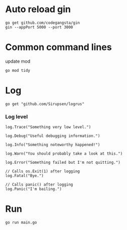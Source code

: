# Auto reload gin
```
go get github.com/codegangsta/gin
gin --appPort 5000 --port 3000
```

# Common command lines
update mod
```
go mod tidy
```

# Log 
```
go get "github.com/Sirupsen/logrus"
```
### Log level
```
log.Trace("Something very low level.")

log.Debug("Useful debugging information.")

log.Info("Something noteworthy happened!")

log.Warn("You should probably take a look at this.")

log.Error("Something failed but I'm not quitting.")

// Calls os.Exit(1) after logging
log.Fatal("Bye.")

// Calls panic() after logging
log.Panic("I'm bailing.")
```

# Run
```
go run main.go
```